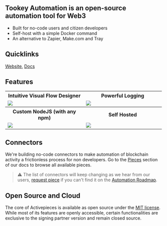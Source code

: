 ## Tookey Automation is an open-source automation tool for Web3

-   Built for no-code users and citizen developers
-   Self-host with a simple Docker command
-   An alternative to Zapier, Make.com and Tray

## Quicklinks

[Website](https://tookey.io/product/automation), [Docs](https://tookey.gitbook.io/)

## Features

<table>
  
  <tr>
    <th>
      Intuitive Visual Flow Designer
    </th>
    <th>
      Powerful Logging
    </th>

  </tr>

   <tr>
    <td width="50%">
    <img src="https://uploads-ssl.webflow.com/62c21c5154de255ece48bdf4/638f882fe84c1e465161177c_Screenshot%202022-12-06%20at%2021.14%201-p-1080.png" />
    </td>
    <td width="50%">
    <img src="https://uploads-ssl.webflow.com/62c21c5154de255ece48bdf4/638f8e093a493043dc8ed633_Screenshot%202022-12-06%20at%2021.44%201-p-1080.png" />
    </td>
  </tr>

  <tr>
    <th>
      Custom NodeJS (with any npm)
    </th>
    <th>
      Self Hosted
    </th>
</tr>

 <tr>
    <td width="50%">
    <img src="https://uploads-ssl.webflow.com/62c21c5154de255ece48bdf4/638f902e016e13f712543baf_Screenshot%202022-12-06%20at%2021.54%201-p-1080.png" />
    </td>
    <td width="50%">
    <img src="https://uploads-ssl.webflow.com/62c21c5154de255ece48bdf4/638fc2f3d951ef60fb258a6e_Screenshot%202022-12-07%20at%2001.31%201-p-1080.png" />
    </td>
 </tr>
</table>

## Connectors

We're building no-code connectors to make automation of blockchain activity a frictionless process for non developers. Go to the [Pieces](https://tookey.gitbook.io/automation/pieces) section of our docs to browse all available pieces.

> :warning: The list of connectors will keep changing as we hear from our users, [request piece](https://github.com/tookey-io/automation/issues/new/choose) if you can't find it on the [Automation Roadmap](https://github.com/orgs/tookey-io/projects/2/views/1).

## Open Source and Cloud

The core of Activepieces is available as open source under the [MIT license](https://github.com/tookey-io/automation/blob/main/LICENSE). While most of its features are openly accessible, certain functionalities are exclusive to the signing partner version and remain closed source.
